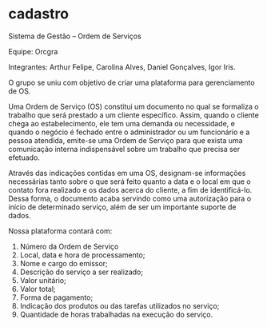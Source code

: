 # cadastro

Sistema de Gestão – Ordem de Serviços

Equipe: Orcgra

Integrantes: Arthur Felipe, Carolina Alves, Daniel Gonçalves, Igor Iris.

O grupo se uniu com objetivo de criar uma plataforma para gerenciamento de OS.

Uma Ordem de Serviço (OS) constitui um documento no qual se formaliza o trabalho que será prestado a um cliente específico. Assim, quando o cliente chega ao estabelecimento, ele tem uma demanda ou necessidade, e quando o negócio é fechado entre o administrador ou um funcionário e a pessoa atendida, emite-se uma Ordem de Serviço para que exista uma comunicação interna indispensável sobre um trabalho que precisa ser efetuado.

Através das indicações contidas em uma OS, designam-se informações necessárias tanto sobre o que será feito quanto a data e o local em que o contato fora realizado e os dados acerca do cliente, a fim de identificá-lo. Dessa forma, o documento acaba servindo como uma autorização para o início de determinado serviço, além de ser um importante suporte de dados.

Nossa plataforma contará com:

1. Número da Ordem de Serviço
2. Local, data e hora de processamento;
3. Nome e cargo do emissor;
4. Descrição do serviço a ser realizado;
5. Valor unitário;
6. Valor total;
7. Forma de pagamento;
8. Indicação dos produtos ou das tarefas utilizados no serviço;
9. Quantidade de horas trabalhadas na execução do serviço.
